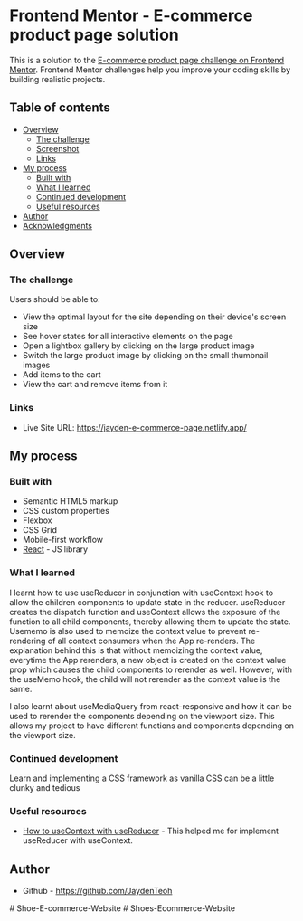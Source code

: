 # Frontend Mentor - E-commerce product page solution

This is a solution to the [E-commerce product page challenge on Frontend Mentor](https://www.frontendmentor.io/challenges/ecommerce-product-page-UPsZ9MJp6). Frontend Mentor challenges help you improve your coding skills by building realistic projects.

## Table of contents

- [Overview](#overview)
  - [The challenge](#the-challenge)
  - [Screenshot](#screenshot)
  - [Links](#links)
- [My process](#my-process)
  - [Built with](#built-with)
  - [What I learned](#what-i-learned)
  - [Continued development](#continued-development)
  - [Useful resources](#useful-resources)
- [Author](#author)
- [Acknowledgments](#acknowledgments)

## Overview

### The challenge

Users should be able to:

- View the optimal layout for the site depending on their device's screen size
- See hover states for all interactive elements on the page
- Open a lightbox gallery by clicking on the large product image
- Switch the large product image by clicking on the small thumbnail images
- Add items to the cart
- View the cart and remove items from it


### Links

- Live Site URL: https://jayden-e-commerce-page.netlify.app/

## My process

### Built with

- Semantic HTML5 markup
- CSS custom properties
- Flexbox
- CSS Grid
- Mobile-first workflow
- [React](https://reactjs.org/) - JS library



### What I learned

I learnt how to use useReducer in conjunction with useContext hook to allow the children components to update state in the reducer. useReducer creates the dispatch function and useContext allows the exposure of the function to all child components, thereby allowing them to update the state. Usememo is also used to memoize the context value to prevent re-rendering of all context consumers when the App re-renders. The explanation behind this is that without memoizing the context value, everytime the App rerenders, a new object is created on the context value prop which causes the child components to rerender as well. However, with the useMemo hook, the child will not rerender as the context value is the same. 

I also learnt about useMediaQuery from react-responsive and how it can be used to rerender the components depending on the viewport size. This allows my project to have different functions and components depending on the viewport size.


### Continued development

Learn and implementing a CSS framework as vanilla CSS can be a little clunky and tedious

### Useful resources

- [How to useContext with useReducer](https://hswolff.com/blog/how-to-usecontext-with-usereducer/) - This helped me for implement useReducer with useContext.

## Author

- Github - https://github.com/JaydenTeoh

#   S h o e - E - c o m m e r c e - W e b s i t e  
 #   S h o e s - E c o m m e r c e - W e b s i t e  
 